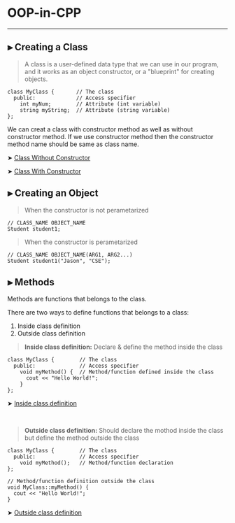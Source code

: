 # OOP-in-CPP
---


## ⫸ Creating a Class
> A class is a user-defined data type that we can use in our program, and it works as an object constructor, or a "blueprint" for creating objects.

```
class MyClass {       // The class
  public:             // Access specifier
    int myNum;        // Attribute (int variable)
    string myString;  // Attribute (string variable)
};
```
We can creat a class with constructor method as well as without constructor method.
If we use constructor method then the constructor method name should be same as class name.

➤ [Class Without Constructor](https://github.com/ImtiajEmon/OOP-in-CPP/blob/main/Simple%20Class/class_without_constructor.cpp) 

➤ [Class With Constructor](https://github.com/ImtiajEmon/OOP-in-CPP/blob/main/Simple%20Class/class_with_constructor.cpp)





## ⫸ Creating an Object
> When the constructor is not perametarized 
```
// CLASS_NAME OBJECT_NAME
Student student1;
```
> When the constructor is perametarized 
```
// CLASS_NAME OBJECT_NAME(ARG1, ARG2...)
Student student1("Jason", "CSE");
```




## ⫸ Methods
Methods are functions that belongs to the class.

There are two ways to define functions that belongs to a class:
  1. Inside class definition
  2. Outside class definition

> ****Inside class definition:**** Declare & define the method inside the class
```
class MyClass {        // The class
  public:              // Access specifier
    void myMethod() {  // Method/function defined inside the class
      cout << "Hello World!";
    }
};
```
➤ [Inside class definition](https://github.com/ImtiajEmon/OOP-in-CPP/blob/main/Methods/inside_class_definition.cpp) 

<br />

> ****Outside class definition:**** Should declare the mothod inside the class but define the method outside the class
```
class MyClass {        // The class
  public:              // Access specifier
    void myMethod();   // Method/function declaration
};

// Method/function definition outside the class
void MyClass::myMethod() {
  cout << "Hello World!";
}
```
➤ [Outside class definition](https://github.com/ImtiajEmon/OOP-in-CPP/blob/main/Methods/outside_class_definition.cpp) 



